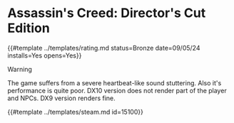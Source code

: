 # Assassin's Creed: Director's Cut Edition

{{#template ../templates/rating.md status=Bronze date=09/05/24 installs=Yes opens=Yes}}

> [!WARNING]
> The game suffers from a severe heartbeat-like sound stuttering. Also it's performance is quite poor.
> DX10 version does not render part of the player and NPCs. DX9 version renders fine.

{{#template ../templates/steam.md id=15100}}